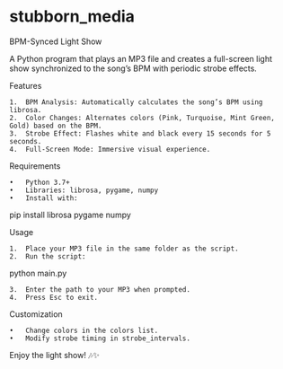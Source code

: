 # stubborn_media

BPM-Synced Light Show

A Python program that plays an MP3 file and creates a full-screen light show synchronized to the song’s BPM with periodic strobe effects.

Features

	1.	BPM Analysis: Automatically calculates the song’s BPM using librosa.
	2.	Color Changes: Alternates colors (Pink, Turquoise, Mint Green, Gold) based on the BPM.
	3.	Strobe Effect: Flashes white and black every 15 seconds for 5 seconds.
	4.	Full-Screen Mode: Immersive visual experience.

Requirements

	•	Python 3.7+
	•	Libraries: librosa, pygame, numpy
	•	Install with:

pip install librosa pygame numpy

Usage

	1.	Place your MP3 file in the same folder as the script.
	2.	Run the script:

python main.py


	3.	Enter the path to your MP3 when prompted.
	4.	Press Esc to exit.

Customization

	•	Change colors in the colors list.
	•	Modify strobe timing in strobe_intervals.

Enjoy the light show! 🎶✨